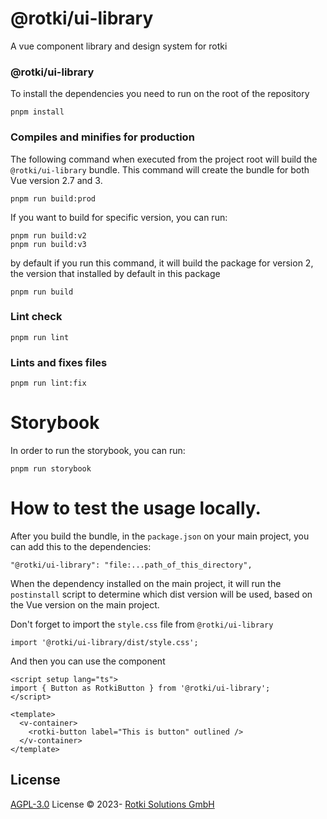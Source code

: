 # @rotki/ui-library

A vue component library and design system for rotki

### @rotki/ui-library

To install the dependencies you need to run on the root of the repository

```
pnpm install
```

### Compiles and minifies for production
The following command when executed from the project root will build the `@rotki/ui-library` bundle.
This command will create the bundle for both Vue version 2.7 and 3.
```
pnpm run build:prod
```

If you want to build for specific version, you can run:
```
pnpm run build:v2
pnpm run build:v3
```

by default if you run this command, it will build the package for version 2, the version that installed by default in this package
```
pnpm run build
```

### Lint check
```
pnpm run lint
```

### Lints and fixes files
```
pnpm run lint:fix
```

# Storybook
In order to run the storybook, you can run:

```
pnpm run storybook
```

# How to test the usage locally.
After you build the bundle, in the `package.json` on your main project, you can add this to the dependencies:

```
"@rotki/ui-library": "file:...path_of_this_directory",
```

When the dependency installed on the main project, it will run the `postinstall` script to determine which dist version will be used, based on the Vue version on the main project.

Don't forget to import the `style.css` file from `@rotki/ui-library`

```
import '@rotki/ui-library/dist/style.css';
```

And then you can use the component 
```
<script setup lang="ts">
import { Button as RotkiButton } from '@rotki/ui-library';
</script>

<template>
  <v-container>
    <rotki-button label="This is button" outlined />
  </v-container>
</template>
```

## License

[AGPL-3.0](./LICENSE) License &copy; 2023- [Rotki Solutions GmbH](https://github.com/rotki)

